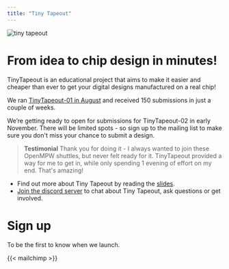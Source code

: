 ```yaml
---
title: "Tiny Tapeout"
---
```


![tiny tapeout](/images/tinytapeout.jpeg)

# From idea to chip design in minutes!

TinyTapeout is an educational project that aims to make it easier and cheaper than ever to get your digital designs manufactured on a real chip!

We ran [TinyTapeout-01 in August](/runs/tt01/) and received 150 submissions in just a couple of weeks. 

We’re getting ready to open for submissions for TinyTapeout-02 in early November. There will be limited spots - so sign up to the mailing list to make sure you don't miss your chance to submit a design.

> **Testimonial** Thank you for doing it - I always wanted to join these OpenMPW shuttles, but never felt ready for it. TinyTapeout provided a way for me to get in, while only spending 1 evening of effort on my end. That's amazing! 

* Find out more about Tiny Tapeout by reading the [slides](https://bit.ly/tiny-tapeout).
* [Join the discord server](https://discord.gg/qZHPrPsmt6) to chat about Tiny Tapeout, ask questions or get involved.

# Sign up

To be the first to know when we launch.

{{< mailchimp >}}
